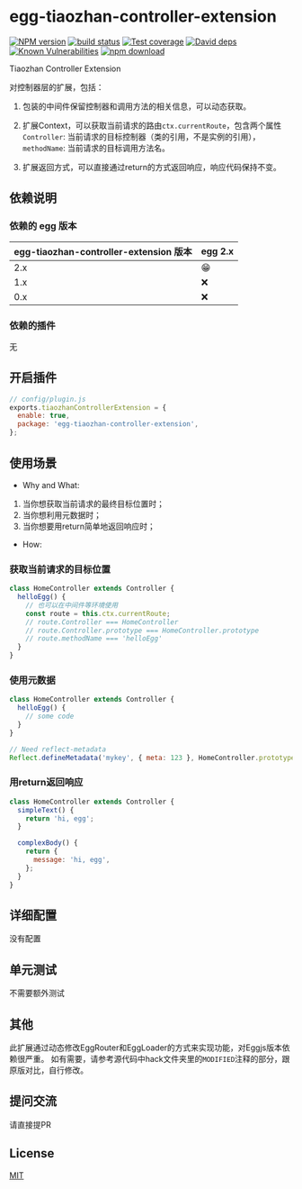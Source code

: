 # egg-tiaozhan-controller-extension

[![NPM version][npm-image]][npm-url]
[![build status][travis-image]][travis-url]
[![Test coverage][codecov-image]][codecov-url]
[![David deps][david-image]][david-url]
[![Known Vulnerabilities][snyk-image]][snyk-url]
[![npm download][download-image]][download-url]

[npm-image]: https://img.shields.io/npm/v/egg-tiaozhan-controller-extension.svg?style=flat-square
[npm-url]: https://npmjs.org/package/egg-tiaozhan-controller-extension
[travis-image]: https://img.shields.io/travis/eggjs/egg-tiaozhan-controller-extension.svg?style=flat-square
[travis-url]: https://travis-ci.org/eggjs/egg-tiaozhan-controller-extension
[codecov-image]: https://img.shields.io/codecov/c/github/eggjs/egg-tiaozhan-controller-extension.svg?style=flat-square
[codecov-url]: https://codecov.io/github/eggjs/egg-tiaozhan-controller-extension?branch=master
[david-image]: https://img.shields.io/david/eggjs/egg-tiaozhan-controller-extension.svg?style=flat-square
[david-url]: https://david-dm.org/eggjs/egg-tiaozhan-controller-extension
[snyk-image]: https://snyk.io/test/npm/egg-tiaozhan-controller-extension/badge.svg?style=flat-square
[snyk-url]: https://snyk.io/test/npm/egg-tiaozhan-controller-extension
[download-image]: https://img.shields.io/npm/dm/egg-tiaozhan-controller-extension.svg?style=flat-square
[download-url]: https://npmjs.org/package/egg-tiaozhan-controller-extension

Tiaozhan Controller Extension

对控制器层的扩展，包括：

1. 包装的中间件保留控制器和调用方法的相关信息，可以动态获取。

2. 扩展Context，可以获取当前请求的路由`ctx.currentRoute`，包含两个属性`Controller`: 当前请求的目标控制器（类的引用，不是实例的引用），`methodName`: 当前请求的目标调用方法名。

3. 扩展返回方式，可以直接通过return的方式返回响应，响应代码保持不变。

## 依赖说明

### 依赖的 egg 版本

egg-tiaozhan-controller-extension 版本 | egg 2.x
--- | ---
2.x | 😁
1.x | ❌
0.x | ❌

### 依赖的插件

无

## 开启插件

```js
// config/plugin.js
exports.tiaozhanControllerExtension = {
  enable: true,
  package: 'egg-tiaozhan-controller-extension',
};
```

## 使用场景

- Why and What:

1. 当你想获取当前请求的最终目标位置时；
2. 当你想利用元数据时；
3. 当你想要用return简单地返回响应时；

- How:

### 获取当前请求的目标位置

```js
class HomeController extends Controller {
  helloEgg() {
    // 也可以在中间件等环境使用
    const route = this.ctx.currentRoute;
    // route.Controller === HomeController
    // route.Controller.prototype === HomeController.prototype
    // route.methodName === 'helloEgg'
  }
}
```

### 使用元数据

```js
class HomeController extends Controller {
  helloEgg() {
    // some code
  }
}

// Need reflect-metadata
Reflect.defineMetadata('mykey', { meta: 123 }, HomeController.prototype);
```

### 用return返回响应

```js
class HomeController extends Controller {
  simpleText() {
    return 'hi, egg';
  }

  complexBody() {
    return {
      message: 'hi, egg',
    };
  }
}
```

## 详细配置

没有配置

## 单元测试

不需要额外测试

## 其他

此扩展通过动态修改EggRouter和EggLoader的方式来实现功能，对Eggjs版本依赖很严重。
如有需要，请参考源代码中hack文件夹里的`MODIFIED`注释的部分，跟原版对比，自行修改。

## 提问交流

请直接提PR

## License

[MIT](LICENSE)
